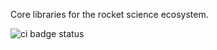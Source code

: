 Core libraries for the rocket science ecosystem.

![ci badge status](https://github.com/rocket-science-core/core/actions/workflows/release.yml/badge.svg)
